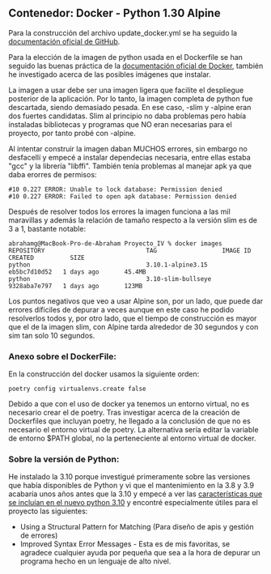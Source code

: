 ## Contenedor: Docker - Python 1.30 Alpine

Para la construcción del archivo update_docker.yml se ha seguido la [documentación oficial de GitHub](https://docs.github.com/es/actions/publishing-packages/publishing-docker-images).

Para la elección de la imagen de python usada en el Dockerfile se han seguido las buenas práctica de la [documentación oficial de Docker](https://docs.docker.com/language/python/build-images/), también he investigado acerca de las posibles imágenes que instalar.


La imagen a usar debe ser una imagen ligera que facilite el despliegue posterior de la aplicación. Por lo tanto, la imagen completa de python fue descartada, siendo demasiado pesada. En ese caso, -slim y -alpine eran dos fuertes candidatas. Slim al principio no daba problemas pero había instaladas bibliotecas y programas que NO eran necesarias para el proyecto, por tanto probé con -alpine.


Al intentar construir la imagen daban MUCHOS errores, sin embargo no desfacellí y empecé a instalar dependecias necesaria, entre ellas estaba "gcc" y la librería "libffi". También tenía problemas al manejar apk ya que daba erorres de permisos:

```console
#10 0.227 ERROR: Unable to lock database: Permission denied
#10 0.227 ERROR: Failed to open apk database: Permission denied
```


Después de resolver todos los errores la imagen funciona a las mil maravillas y  además la relación de tamaño respecto a la versión slim es de 3 a 1, bastante notable:

```console
abrahamg@MacBook-Pro-de-Abraham Proyecto_IV % docker images                        
REPOSITORY                            TAG                  IMAGE ID       CREATED          SIZE
python                                3.10.1-alpine3.15    eb5bc7d10d52   1 days ago       45.4MB
python                                3.10-slim-bullseye   9328aba7e797   1 days ago       123MB
```


Los puntos negativos que veo a usar Alpine son, por un lado, que puede dar errores díficiles de depurar a veces aunque en este caso he podido resolverlos todos y, por otro lado, que el tiempo de construcción es mayor que el de la imagen slim, con Alpine tarda alrededor de 30 segundos y con sim tan solo 10 segundos.


### Anexo sobre el DockerFile:

En la construcción del docker usamos la siguiente orden: 
```shell
poetry config virtualenvs.create false
```

Debido a que con el uso de docker ya tenemos un entorno virtual, no es necesario crear el de poetry. Tras investigar acerca de la creación de Dockerfiles que incluyan poetry, he llegado a la conclusión de que no es necesario el entorno virtual de poetry.
La alternativa sería editar la variable de entorno $PATH global, no la perteneciente al entorno virtual de docker.

### Sobre la versión de Python:

He instalado la 3.10 porque investigué primeramente sobre las versiones que había disponibles de Python y vi que el mantenimiento en la 3.8 y 3.9 acabaría unos años antes que la 3.10 y empecé a ver las [características que se incluían en el nuevo python 3.10](https://www.analyticsvidhya.com/blog/2021/08/differences-between-python-3-10-and-python-3-9-which-you-need-to-know/) y encontré especialmente útiles para el proyecto las siguientes:

* Using a Structural Pattern for Matching (Para diseño de apis y gestión de errores)
* Improved Syntax Error Messages - Esta es de mis favoritas, se agradece cualquier ayuda por pequeña que sea a la hora de depurar un programa hecho en un lenguaje de alto nivel.
